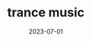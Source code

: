 ---
title: "trance music"
cc-type: music-genre
date: 2023-07-01
hashtag: trance-music
tags:
  - music
---